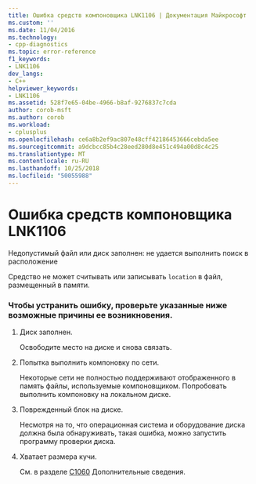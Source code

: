 ```yaml
---
title: Ошибка средств компоновщика LNK1106 | Документация Майкрософт
ms.custom: ''
ms.date: 11/04/2016
ms.technology:
- cpp-diagnostics
ms.topic: error-reference
f1_keywords:
- LNK1106
dev_langs:
- C++
helpviewer_keywords:
- LNK1106
ms.assetid: 528f7e65-04be-4966-b8af-9276837c7cda
author: corob-msft
ms.author: corob
ms.workload:
- cplusplus
ms.openlocfilehash: ce6a8b2ef9ac807e48cff42186453666cebda5ee
ms.sourcegitcommit: a9dcbcc85b4c28eed280d8e451c494a00d8c4c25
ms.translationtype: MT
ms.contentlocale: ru-RU
ms.lasthandoff: 10/25/2018
ms.locfileid: "50055988"
---
```

# <a name="linker-tools-error-lnk1106"></a>Ошибка средств компоновщика LNK1106

Недопустимый файл или диск заполнен: не удается выполнить поиск в расположение

Средство не может считывать или записывать `location` в файл, размещенный в памяти.

### <a name="to-fix-by-checking-the-following-possible-causes"></a>Чтобы устранить ошибку, проверьте указанные ниже возможные причины ее возникновения.

1. Диск заполнен.

   Освободите место на диске и снова связать.

1. Попытка выполнить компоновку по сети.

   Некоторые сети не полностью поддерживают отображенного в память файлы, используемые компоновщиком. Попробовать выполнить компоновку на локальном диске.

1. Поврежденный блок на диске.

   Несмотря на то, что операционная система и оборудование диска должна была обнаруживать, такая ошибка, можно запустить программу проверки диска.

1. Хватает размера кучи.

   См. в разделе [C1060](../../error-messages/compiler-errors-1/fatal-error-c1060.md) Дополнительные сведения.